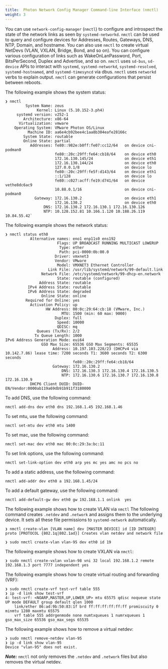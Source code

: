 ```yaml
---
title:  Photon Network Config Manager Command-line Interface (nmctl)
weight: 3
---
```



You can use `network-config-manager` (`nmctl`) to configure and introspect the state of the network links as seen by `systemd-networkd`. `nmctl` can be used to query and configure devices for Addresses, Routes, Gateways, DNS, NTP, Domain, and hostname. You can also use `nmctl` to create virtual NetDevs (VLAN, VXLAN, Bridge, Bond, and so on). You can configure various configuration of links such as WakeOnLanPassword, Port, BitsPerSecond, Duplex and Advertise, and so on. `nmctl` uses `sd-bus`, `sd-device` APIs to interact with `systemd`, `systemd-networkd`, `systemd-resolved`, `systemd-hostnamed`, and `systemd-timesyncd` via dbus. `nmctl` uses `networkd` verbs to explain output. `nmctl` can generate configurations that persist between reboots.



The following example shows the system status:

```
❯ nmctl
         System Name: zeus
              Kernel: Linux (5.10.152-3.ph4)
     systemd version: v252-1
        Architecture: x86-64
      Virtualization: vmware
    Operating System: VMware Photon OS/Linux
          Machine ID: aa6e4cb92bee4c1aa8b304eafe28166c
        System State: routable
        Online State: partial
           Addresses: fe80::982e:b0ff:fe07:cc12/64   on device cni-podman0
                      fe80::20c:29ff:fe64:cb18/64    on device eth0
                      172.16.130.145/24              on device eth1
                      172.16.130.144/24              on device eth0
                      127.0.0.1/8                    on device lo
                      fe80::20c:29ff:fe5f:d143/64    on device eth1
                      ::1/128                        on device lo
                      fe80::c027:acff:fe19:d741/64   on device vethe8dc6ac9
                      10.88.0.1/16                   on device cni-podman0
             Gateway: 172.16.130.2	                 on device eth1
                      172.16.130.2	                 on device eth0
                 DNS: 172.16.130.2 172.16.130.1 172.16.130.126
                 NTP: 10.128.152.81 10.166.1.120 10.188.26.119 10.84.55.42`

```

The following example shows the network status:

```
❯ nmctl status eth0
           Alternative names: eno1 enp11s0 ens192
                       Flags: UP BROADCAST RUNNING MULTICAST LOWERUP
                        Type: ether
                        Path: pci-0000:0b:00.0
                      Driver: vmxnet3
                      Vendor: VMware
                       Model: VMXNET3 Ethernet Controller
                   Link File: /usr/lib/systemd/network/99-default.link
                Network File: /etc/systemd/network/99-dhcp-en.network
                       State: routable (configured)
               Address State: routable
          IPv4 Address State: routable
          IPv6 Address State: degraded
                Online State: online
         Required for Online: yes
           Activation Policy: up
                  HW Address: 00:0c:29:64:cb:18 (VMware, Inc.)
                         MTU: 1500 (min: 60 max: 9000)
                      Duplex: full
                       Speed: 10000
                       QDISC: mq
              Queues (Tx/Rx): 2/2
             Tx Queue Length: 1000
IPv6 Address Generation Mode: eui64
                GSO Max Size: 65536 GSO Max Segments: 65535
                     Address: 10.197.103.228/23 (DHCPv4 via 10.142.7.86) lease time: 7200 seconds T1: 3600 seconds T2: 6300 seconds
                              fe80::20c:29ff:fe64:cb18/64
                     Gateway: 172.16.130.2
                         DNS: 172.16.130.3 172.16.130.4 172.16.130.5
                         NTP: 172.16.130.6 172.16.130.7 172.16.130.8 172.16.130.9
           DHCP6 Client DUID: DUID-EN/Vendor:0000ab119a69db91b911f3180000

```

To add DNS, use the following command:


```
nmctl add-dns dev eth0 dns 192.168.1.45 192.168.1.46
```

To set mtu, use the following command:

```
nmctl set-mtu dev eth0 mtu 1400
```

To set mac, use the following command:

```
nmctl set-mac dev eth0 mac 00:0c:29:3a:bc:11
```

To set link options, use the following command:

```
nmctl set-link-option dev eth0 arp yes mc yes amc no pcs no
```

To add a static address, use the following command:

```
nmctl add-addr dev eth0 a 192.168.1.45/24
```

To add a default gateway, use the following command:

```
nmctl add-default-gw dev eth0 gw 192.168.1.1 onlink  yes
```


The following example shows how to create VLAN via `nmctl`
The following command creates `.netdev` and `.network` and assigns them to the underlying device. It sets all these file permissions to `systemd-network` automatically.

```
❯ nmctl create-vlan [VLAN name] dev [MASTER DEVICE] id [ID INTEGER] proto [PROTOCOL {802.1q|802.1ad}] Creates vlan netdev and network file

❯ sudo nmctl create-vlan vlan-95 dev eth0 id 19
```


The following example shows how to create VXLAN via `nmctl`:

```
❯ sudo nmctl create-vxlan vxlan-98 vni 32 local 192.168.1.2 remote 192.168.1.3 port 7777 independent yes
```


The following example shows how to create virtual routing and forwarding (VRF):

```
❯ sudo nmctl create-vrf test-vrf table 555                                                                                               
❯ ip -d link show test-vrf
4: test-vrf: <NOARP,MASTER,UP,LOWER_UP> mtu 65575 qdisc noqueue state UP mode DEFAULT group default qlen 1000
    link/ether 86:ad:9b:50:83:1f brd ff:ff:ff:ff:ff:ff promiscuity 0 minmtu 1280 maxmtu 65575 
    vrf table 555 addrgenmode none numtxqueues 1 numrxqueues 1 gso_max_size 65536 gso_max_segs 65535  
```

The following example shows how to remove a virtual netdev:

```
❯ sudo nmctl remove-netdev vlan-95                                                                                         
❯ ip -d link show vlan-95 
Device "vlan-95" does not exist.
```
***Note:*** `nmctl` not only removes the `.netdev` and `.network` files but also removes the virtual netdev.


